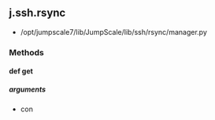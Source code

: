 ## j.ssh.rsync

- /opt/jumpscale7/lib/JumpScale/lib/ssh/rsync/manager.py

### Methods

#### def get 
##### arguments

- con
